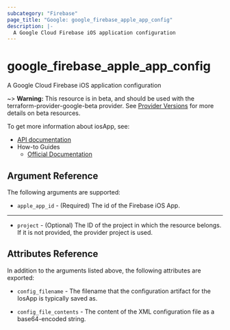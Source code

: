 ```yaml
---
subcategory: "Firebase"
page_title: "Google: google_firebase_apple_app_config"
description: |-
  A Google Cloud Firebase iOS application configuration
---
```


# google\_firebase\_apple\_app\_config

A Google Cloud Firebase iOS application configuration

~> **Warning:** This resource is in beta, and should be used with the terraform-provider-google-beta provider.
See [Provider Versions](https://terraform.io/docs/providers/google/guides/provider_versions.html) for more details on beta resources.

To get more information about iosApp, see:

* [API documentation](https://firebase.google.com/docs/projects/api/reference/rest/v1beta1/projects.iosApps)
* How-to Guides
    * [Official Documentation](https://firebase.google.com/)


## Argument Reference
The following arguments are supported:

* `apple_app_id` - (Required) The id of the Firebase iOS App.

- - -

* `project` - (Optional) The ID of the project in which the resource belongs. If it
    is not provided, the provider project is used.

## Attributes Reference

In addition to the arguments listed above, the following attributes are exported:

* `config_filename` -
  The filename that the configuration artifact for the IosApp is typically saved as.

* `config_file_contents` -
  The content of the XML configuration file as a base64-encoded string.
